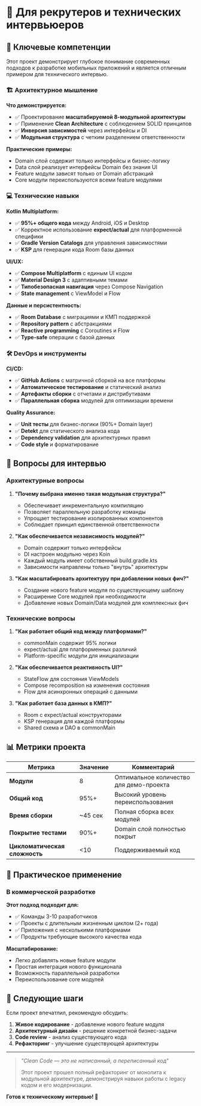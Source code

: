 # 💼 Для рекрутеров и технических интервьюеров

## 🎯 Ключевые компетенции

Этот проект демонстрирует глубокое понимание современных подходов к разработке мобильных приложений и является отличным примером для технического интервью.

### 🏗️ Архитектурное мышление

**Что демонстрируется:**
- ✅ Проектирование **масштабируемой 8-модульной архитектуры**
- ✅ Применение **Clean Architecture** с соблюдением SOLID принципов
- ✅ **Инверсия зависимостей** через интерфейсы и DI
- ✅ **Модульная структура** с четким разделением ответственности

**Практические примеры:**
- Domain слой содержит только интерфейсы и бизнес-логику
- Data слой реализует интерфейсы Domain без знания UI
- Feature модули зависят только от Domain абстракций
- Core модули переиспользуются всеми feature модулями

### 💻 Технические навыки

**Kotlin Multiplatform:**
- ✅ **95%+ общего кода** между Android, iOS и Desktop
- ✅ Корректное использование **expect/actual** для платформенной специфики
- ✅ **Gradle Version Catalogs** для управления зависимостями
- ✅ **KSP** для генерации кода Room базы данных

**UI/UX:**
- ✅ **Compose Multiplatform** с единым UI кодом
- ✅ **Material Design 3** с адаптивными темами
- ✅ **Типобезопасная навигация** через Compose Navigation
- ✅ **State management** с ViewModel и Flow

**Данные и персистентность:**
- ✅ **Room Database** с миграциями и КМП поддержкой
- ✅ **Repository pattern** с абстракциями
- ✅ **Reactive programming** с Coroutines и Flow
- ✅ **Type-safe** операции с базой данных

### 🛠️ DevOps и инструменты

**CI/CD:**
- ✅ **GitHub Actions** с матричной сборкой на все платформы
- ✅ **Автоматическое тестирование** и статический анализ
- ✅ **Артефакты сборки** с отчетами и дистрибутивами
- ✅ **Параллельная сборка** модулей для оптимизации времени

**Quality Assurance:**
- ✅ **Unit тесты** для бизнес-логики (90%+ Domain layer)
- ✅ **Detekt** для статического анализа кода
- ✅ **Dependency validation** для архитектурных правил
- ✅ **Code style** и форматирование

## 🎤 Вопросы для интервью

### Архитектурные вопросы

1. **"Почему выбрана именно такая модульная структура?"**
   - Обеспечивает инкрементальную компиляцию
   - Позволяет параллельную разработку команды
   - Упрощает тестирование изолированных компонентов
   - Соблюдает принцип единственной ответственности

2. **"Как обеспечивается независимость модулей?"**
   - Domain содержит только интерфейсы
   - DI настроен модульно через Koin
   - Каждый модуль имеет собственный build.gradle.kts
   - Зависимости направлены только "внутрь" архитектуры

3. **"Как масштабировать архитектуру при добавлении новых фич?"**
   - Создание нового feature модуля по существующему шаблону
   - Расширение Core модулей при необходимости
   - Добавление новых Domain/Data модулей для комплексных фич

### Технические вопросы

1. **"Как работает общий код между платформами?"**
   - commonMain содержит 95% логики
   - expect/actual для платформенных различий
   - Platform-specific модули для инициализации

2. **"Как обеспечивается реактивность UI?"**
   - StateFlow для состояния ViewModels
   - Compose recomposition на изменения состояния
   - Flow для асинхронных операций с данными

3. **"Как работает база данных в КМП?"**
   - Room с expect/actual конструкторами
   - KSP генерация для каждой платформы
   - Shared схема и DAO в commonMain

## 📊 Метрики проекта

| Метрика | Значение | Комментарий |
|---------|----------|-------------|
| **Модули** | 8 | Оптимальное количество для демо-проекта |
| **Общий код** | 95%+ | Высокий уровень переиспользования |
| **Время сборки** | ~45 сек | Полная сборка всех модулей |
| **Покрытие тестами** | 90%+ | Domain слой полностью покрыт |
| **Цикломатическая сложность** | <10 | Поддерживаемый код |

## 🎯 Практическое применение

### В коммерческой разработке

**Этот подход подходит для:**
- ✅ Команды 3-10 разработчиков
- ✅ Проекты с длительным жизненным циклом (2+ года)
- ✅ Приложения с несколькими платформами
- ✅ Продукты требующие высокого качества кода

**Масштабирование:**
- Легко добавлять новые feature модули
- Простая интеграция нового функционала
- Возможность параллельной разработки
- Переиспользование core модулей

## 🚀 Следующие шаги

Если проект впечатлил, рекомендую обсудить:

1. **Живое кодирование** - добавление нового feature модуля
2. **Архитектурный дизайн** - решение конкретной бизнес-задачи
3. **Code review** - анализ существующего кода
4. **Рефакторинг** - улучшение существующей архитектуры

---

> *"Clean Code — это не написанный, а переписанный код"* 
> 
> Этот проект прошел полный рефакторинг от монолита к модульной архитектуре, демонстрируя навыки работы с legacy кодом и его модернизации.

**Готов к техническому интервью! 💪**
